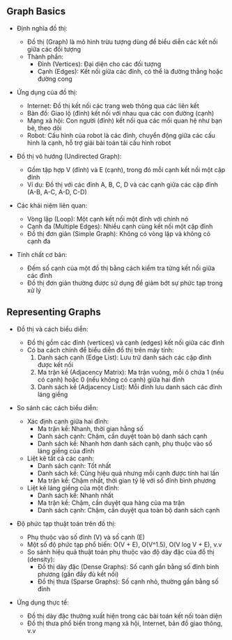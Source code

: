 ## Graph Basics

- Định nghĩa đồ thị:

  - Đồ thị (Graph) là mô hình trừu tượng dùng để biểu diễn các kết nối giữa các đối tượng
  - Thành phần:
    - Đỉnh (Vertices): Đại diện cho các đối tượng
    - Cạnh (Edges): Kết nối giữa các đỉnh, có thể là đường thẳng hoặc đường cong

- Ứng dụng của đồ thị:

  - Internet: Đồ thị kết nối các trang web thông qua các liên kết
  - Bản đồ: Giao lộ (đỉnh) kết nối với nhau qua các con đường (cạnh)
  - Mạng xã hội: Con người (đỉnh) kết nối qua các mối quan hệ như bạn bè, theo dõi
  - Robot: Cấu hình của robot là các đỉnh, chuyển động giữa các cấu hình là cạnh, hỗ trợ giải bài toán tái cấu hình robot

- Đồ thị vô hướng (Undirected Graph):

  - Gồm tập hợp V (đỉnh) và E (cạnh), trong đó mỗi cạnh kết nối một cặp đỉnh
  - Ví dụ: Đồ thị với các đỉnh A, B, C, D và các cạnh giữa các cặp đỉnh (A-B, A-C, A-D, C-D)

- Các khái niệm liên quan:

  - Vòng lặp (Loop): Một cạnh kết nối một đỉnh với chính nó
  - Cạnh đa (Multiple Edges): Nhiều cạnh cùng kết nối một cặp đỉnh
  - Đồ thị đơn giản (Simple Graph): Không có vòng lặp và không có cạnh đa

- Tính chất cơ bản:
  - Đếm số cạnh của một đồ thị bằng cách kiểm tra từng kết nối giữa các đỉnh
  - Đồ thị đơn giản thường được sử dụng để giảm bớt sự phức tạp trong xử lý

## Representing Graphs

- Đồ thị và cách biểu diễn:

  - Đồ thị gồm các đỉnh (vertices) và cạnh (edges) kết nối giữa các đỉnh
  - Có ba cách chính để biểu diễn đồ thị trên máy tính:
    1. Danh sách cạnh (Edge List): Lưu trữ danh sách các cặp đỉnh được kết nối
    2. Ma trận kề (Adjacency Matrix): Ma trận vuông, mỗi ô chứa 1 (nếu có cạnh) hoặc 0 (nếu không có cạnh) giữa hai đỉnh
    3. Danh sách kề (Adjacency List): Mỗi đỉnh lưu danh sách các đỉnh láng giềng

- So sánh các cách biểu diễn:

  - Xác định cạnh giữa hai đỉnh:
    - Ma trận kề: Nhanh, thời gian hằng số
    - Danh sách cạnh: Chậm, cần duyệt toàn bộ danh sách cạnh
    - Danh sách kề: Nhanh hơn danh sách cạnh, phụ thuộc vào số láng giềng của đỉnh
  - Liệt kê tất cả các cạnh:
    - Danh sách cạnh: Tốt nhất
    - Danh sách kề: Cũng hiệu quả nhưng mỗi cạnh được tính hai lần
    - Ma trận kề: Chậm nhất, thời gian tỷ lệ với số đỉnh bình phương
  - Liệt kê láng giềng của một đỉnh:
    - Danh sách kề: Nhanh nhất
    - Ma trận kề: Chậm, cần duyệt qua hàng của ma trận
    - Danh sách cạnh: Chậm, cần duyệt qua toàn bộ danh sách cạnh

- Độ phức tạp thuật toán trên đồ thị:

  - Phụ thuộc vào số đỉnh (V) và số cạnh (E)
  - Một số độ phức tạp phổ biến: O(V + E), O(V^1.5), O(V log V + E), v.v
  - So sánh hiệu quả thuật toán phụ thuộc vào độ dày đặc của đồ thị (density):
    - Đồ thị dày đặc (Dense Graphs): Số cạnh gần bằng số đỉnh bình phương (gần đầy đủ kết nối)
    - Đồ thị thưa (Sparse Graphs): Số cạnh nhỏ, thường gần bằng số đỉnh

- Ứng dụng thực tế:
  - Đồ thị dày đặc thường xuất hiện trong các bài toán kết nối toàn diện
  - Đồ thị thưa phổ biến trong mạng xã hội, Internet, bản đồ giao thông, v.v
